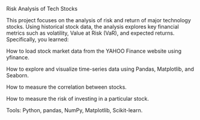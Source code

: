 Risk Analysis of Tech Stocks

This project focuses on the analysis of risk and return of major technology stocks. Using historical stock data, the analysis explores key financial metrics such as volatility, Value at Risk (VaR), and expected returns.
Specifically, you learned:

How to load stock market data from the YAHOO Finance website using yfinance.

How to explore and visualize time-series data using Pandas, Matplotlib, and Seaborn.

How to measure the correlation between stocks.

How to measure the risk of investing in a particular stock.

Tools: Python, pandas, NumPy, Matplotlib, Scikit-learn.
